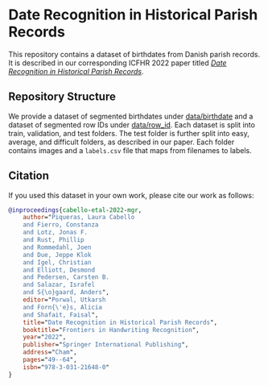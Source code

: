 # Date Recognition in Historical Parish Records

This repository contains a dataset of birthdates from Danish parish records. It is described in our corresponding ICFHR 2022 paper titled [*Date Recognition in Historical Parish Records*](https://link.springer.com/chapter/10.1007/978-3-031-21648-0_4).

## Repository Structure
We provide a dataset of segmented birthdates under [data/birthdate](data/birthdate) and a dataset of segmented row IDs under [data/row_id](data/row_id). Each dataset is split into train, validation, and test folders. The test folder is further split into easy, average, and difficult folders, as described in our paper. Each folder contains images and a `labels.csv` file that maps from filenames to labels.


## Citation

If you used this dataset in your own work, please cite our work as follows:

```bibtex
@inproceedings{cabello-etal-2022-mgr,
    author="Piqueras, Laura Cabello
    and Fierro, Constanza
    and Lotz, Jonas F.
    and Rust, Phillip
    and Rommedahl, Joen
    and Due, Jeppe Klok
    and Igel, Christian
    and Elliott, Desmond
    and Pedersen, Carsten B.
    and Salazar, Israfel
    and S{\o}gaard, Anders",
    editor="Porwal, Utkarsh
    and Forn{\'e}s, Alicia
    and Shafait, Faisal",
    title="Date Recognition in Historical Parish Records",
    booktitle="Frontiers in Handwriting Recognition",
    year="2022",
    publisher="Springer International Publishing",
    address="Cham",
    pages="49--64",
    isbn="978-3-031-21648-0"
}
```